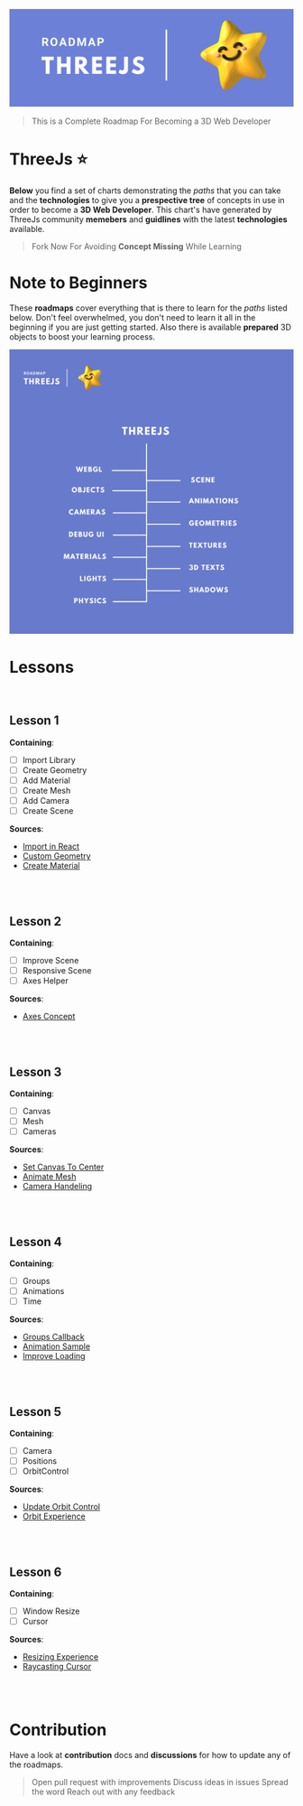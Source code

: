 ![Header](ThreeJs-Badge.png)
> This is a Complete Roadmap For Becoming a 3D Web Developer <br>
> 

# ThreeJs :star:
**Below** you find a set of charts demonstrating the *paths* that you can take and the **technologies** to give you a **prespective tree** of concepts in use in order to become a **3D Web Developer**. This chart's have generated by ThreeJs community **memebers** and **guidlines** with the latest **technologies** available.
> Fork Now For Avoiding **Concept Missing** While Learning <br>

# Note to Beginners
These **roadmaps** cover everything that is there to learn for the *paths* listed below. Don't feel overwhelmed, you don't need to learn it all in the beginning if you are just getting started. Also there is available **prepared** 3D objects to boost your learning process.

![Roadmap](Roadmap.png)


# Lessons
<br>

## Lesson 1
**Containing**:
* [ ] Import Library <br>
* [ ] Create Geometry <br>
* [ ] Add Material <br>
* [ ] Create Mesh <br>
* [ ] Add Camera <br>
* [ ] Create Scene <br>

**Sources**:
* [Import in React](https://stackoverflow.com/questions/65468784/how-can-i-use-third-js-library-in-react "Stackoverflow")
* [Custom Geometry](https://stackoverflow.com/questions/17363397/three-js-custom-geometry "Stackoverflow")
* [Create Material](https://stackoverflow.com/questions/45029209/silver-polished-material-in-three-js "Stackoverflow")

<br> <br>

## Lesson 2
**Containing**:
* [ ] Improve Scene <br>
* [ ] Responsive Scene <br>
* [ ] Axes Helper <br>

**Sources**:
* [Axes Concept](https://stackoverflow.com/questions/62452357/three-js-calculating-the-transformation-matrix-between-two-buffergeometry-posit/62457676#62457676 "Stackoverflow")

<br> <br>


## Lesson 3
**Containing**:
* [ ] Canvas <br>
* [ ] Mesh <br>
* [ ] Cameras <br>

**Sources**:
* [Set Canvas To Center](https://stackoverflow.com/questions/44029427/how-to-center-the-three-js-canvas "Stackoverflow")
* [Animate Mesh](https://stackoverflow.com/questions/67814021/animating-three-js-mesh-in-the-canvas-to-the-mapbox-map "Stackoverflow")
* [Camera Handeling](https://stackoverflow.com/questions/51151586/three-js-how-to-rotate-object-instead-of-rotating-the-camera "Stackoverflow")


<br> <br>

## Lesson 4
**Containing**:
* [ ] Groups <br>
* [ ] Animations <br>
* [ ] Time <br>

**Sources**:
* [Groups Callback](https://stackoverflow.com/questions/65482826/three-js-loading-manager-how-to-create-separate-groups-with-separate-callbacks "Stackoverflow")
* [Animation Sample](https://stackoverflow.com/questions/42756670/regarding-three-js-animation "Stackoverflow")
* [Improve Loading](https://stackoverflow.com/questions/49006997/improving-three-js-loading-time "Stackoverflow")

<br> <br>

## Lesson 5
**Containing**:
* [ ] Camera <br>
* [ ] Positions <br>
* [ ] OrbitControl <br>

**Sources**:
* [Update Orbit Control](https://stackoverflow.com/questions/52607157/move-camera-and-update-its-orbitcontrol-in-three-js "Stackoverflow")
* [Orbit Experience](https://stackoverflow.com/questions/66286987/three-js-orbitcontrol-misbehaving "Stackoverflow")


<br> <br>

## Lesson 6
**Containing**:
* [ ] Window Resize <br>
* [ ] Cursor <br>

**Sources**:
* [Resizing Experience](https://stackoverflow.com/questions/60473182/three-js-window-resizing-issue-not-real-view-size "Stackoverflow")
* [Raycasting Cursor](https://stackoverflow.com/questions/43952747/three-js-raycasting-find-point-closest-to-cursor "Stackoverflow")

<br> <br>

# Contribution
Have a look at **contribution** docs and **discussions** for how to update any of the roadmaps.

> Open pull request with improvements
> Discuss ideas in issues
> Spread the word
> Reach out with any feedback
